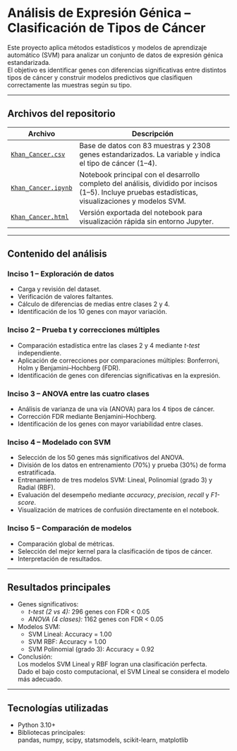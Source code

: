 # Análisis de Expresión Génica – Clasificación de Tipos de Cáncer

Este proyecto aplica métodos estadísticos y modelos de aprendizaje automático (SVM) para analizar un conjunto de datos de expresión génica estandarizada.  
El objetivo es identificar genes con diferencias significativas entre distintos tipos de cáncer y construir modelos predictivos que clasifiquen correctamente las muestras según su tipo.

---

## Archivos del repositorio

| Archivo | Descripción |
|----------|--------------|
| [`Khan_Cancer.csv`](./Khan.csv) | Base de datos con 83 muestras y 2308 genes estandarizados. La variable `y` indica el tipo de cáncer (1–4). |
| [`Khan_Cancer.ipynb`](./Khan_Cancer.ipynb) | Notebook principal con el desarrollo completo del análisis, dividido por incisos (1–5). Incluye pruebas estadísticas, visualizaciones y modelos SVM. |
| [`Khan_Cancer.html`](./Khan_Cancer.html) | Versión exportada del notebook para visualización rápida sin entorno Jupyter. |

---

## Contenido del análisis

### Inciso 1 – Exploración de datos
- Carga y revisión del dataset.  
- Verificación de valores faltantes.  
- Cálculo de diferencias de medias entre clases 2 y 4.  
- Identificación de los 10 genes con mayor variación.

### Inciso 2 – Prueba t y correcciones múltiples
- Comparación estadística entre las clases 2 y 4 mediante *t-test* independiente.  
- Aplicación de correcciones por comparaciones múltiples: Bonferroni, Holm y Benjamini–Hochberg (FDR).  
- Identificación de genes con diferencias significativas en la expresión.

### Inciso 3 – ANOVA entre las cuatro clases
- Análisis de varianza de una vía (ANOVA) para los 4 tipos de cáncer.  
- Corrección FDR mediante Benjamini–Hochberg.  
- Identificación de los genes con mayor variabilidad entre clases.

### Inciso 4 – Modelado con SVM
- Selección de los 50 genes más significativos del ANOVA.  
- División de los datos en entrenamiento (70%) y prueba (30%) de forma estratificada.  
- Entrenamiento de tres modelos SVM: Lineal, Polinomial (grado 3) y Radial (RBF).  
- Evaluación del desempeño mediante *accuracy*, *precision*, *recall* y *F1-score*.  
- Visualización de matrices de confusión directamente en el notebook.

### Inciso 5 – Comparación de modelos
- Comparación global de métricas.  
- Selección del mejor kernel para la clasificación de tipos de cáncer.  
- Interpretación de resultados.

---

## Resultados principales

- Genes significativos:  
  - *t-test (2 vs 4):* 296 genes con FDR < 0.05  
  - *ANOVA (4 clases):* 1162 genes con FDR < 0.05  
- Modelos SVM:  
  - SVM Lineal: Accuracy = 1.00  
  - SVM RBF: Accuracy = 1.00  
  - SVM Polinomial (grado 3): Accuracy = 0.92  
- Conclusión:  
  Los modelos SVM Lineal y RBF logran una clasificación perfecta.  
  Dado el bajo costo computacional, el SVM Lineal se considera el modelo más adecuado.

---

## Tecnologías utilizadas

- Python 3.10+  
- Bibliotecas principales:  
  pandas, numpy, scipy, statsmodels, scikit-learn, matplotlib
